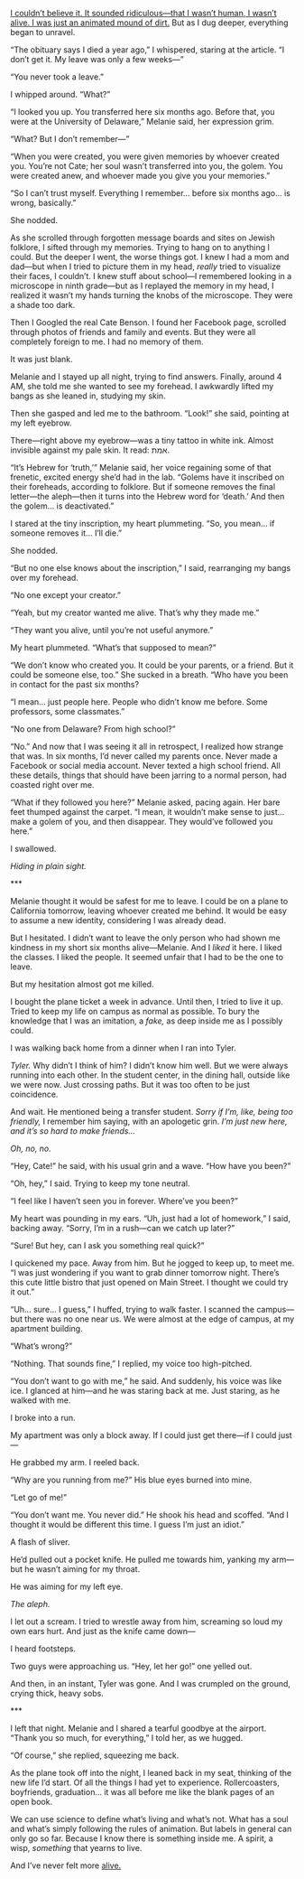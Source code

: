 [I couldn’t believe it. It sounded ridiculous—that I wasn’t human, I wasn’t alive. I was just an animated mound of dirt.](https://www.reddit.com/r/nosleep/comments/161hw30/all_the_cells_in_my_body_are_dead_but_im_still/) But as I dug deeper, everything began to unravel.

“The obituary says I died a year ago,” I whispered, staring at the article. “I don’t get it. My leave was only a few weeks—”

“You never took a leave.”

I whipped around. “What?”

“I looked you up. You transferred here six months ago. Before that, you were at the University of Delaware,” Melanie said, her expression grim.

“What? But I don’t remember—”

“When you were created, you were given memories by whoever created you. You’re not Cate; her soul wasn’t transferred into you, the golem. You were created anew, and whoever made you give you your memories.”

“So I can’t trust myself. Everything I remember… before six months ago… is wrong, basically.”

She nodded.

As she scrolled through forgotten message boards and sites on Jewish folklore, I sifted through my memories. Trying to hang on to anything I could. But the deeper I went, the worse things got. I knew I had a mom and dad—but when I tried to picture them in my head, *really* tried to visualize their faces, I couldn’t. I knew stuff about school—I remembered looking in a microscope in ninth grade—but as I replayed the memory in my head, I realized it wasn’t my hands turning the knobs of the microscope. They were a shade too dark.

Then I Googled the real Cate Benson. I found her Facebook page, scrolled through photos of friends and family and events. But they were all completely foreign to me. I had no memory of them.

It was just blank.

Melanie and I stayed up all night, trying to find answers. Finally, around 4 AM, she told me she wanted to see my forehead. I awkwardly lifted my bangs as she leaned in, studying my skin.

Then she gasped and led me to the bathroom. “Look!” she said, pointing at my left eyebrow.

There—right above my eyebrow—was a tiny tattoo in white ink. Almost invisible against my pale skin. It read: אמת.

“It’s Hebrew for ‘truth,’” Melanie said, her voice regaining some of that frenetic, excited energy she’d had in the lab. “Golems have it inscribed on their foreheads, according to folklore. But if someone removes the final letter—the aleph—then it turns into the Hebrew word for ‘death.’ And then the golem… is deactivated.”

I stared at the tiny inscription, my heart plummeting. “So, you mean… if someone removes it… I’ll die.”

She nodded.

“But no one else knows about the inscription,” I said, rearranging my bangs over my forehead.

“No one except your creator.”

“Yeah, but my creator wanted me alive. That’s why they made me.”

“They want you alive, until you’re not useful anymore.”

My heart plummeted. “What’s that supposed to mean?” 

“We don’t know who created you. It could be your parents, or a friend. But it could be someone else, too.” She sucked in a breath. “Who have you been in contact for the past six months?

“I mean… just people here. People who didn’t know me before. Some professors, some classmates.”

“No one from Delaware? From high school?”

“No.” And now that I was seeing it all in retrospect, I realized how strange that was. In six months, I’d never called my parents once. Never made a Facebook or social media account. Never texted a high school friend. All these details, things that should have been jarring to a normal person, had coasted right over me.

“What if they followed you here?” Melanie asked, pacing again. Her bare feet thumped against the carpet. “I mean, it wouldn’t make sense to just… make a golem of you, and then disappear. They would’ve followed you here.”

I swallowed.

*Hiding in plain sight.*

\*\*\*

Melanie thought it would be safest for me to leave. I could be on a plane to California tomorrow, leaving whoever created me behind. It would be easy to assume a new identity, considering I was already dead.

But I hesitated. I didn’t want to leave the only person who had shown me kindness in my short six months alive—Melanie. And I *liked* it here. I liked the classes. I liked the people. It seemed unfair that I had to be the one to leave.

But my hesitation almost got me killed.

I bought the plane ticket a week in advance. Until then, I tried to live it up. Tried to keep my life on campus as normal as possible. To bury the knowledge that I was an imitation, a *fake,* as deep inside me as I possibly could.

I was walking back home from a dinner when I ran into Tyler.

*Tyler.* Why didn’t I think of him? I didn’t know him well. But we were always running into each other. In the student center, in the dining hall, outside like we were now. Just crossing paths. But it was too often to be just coincidence.

And wait. He mentioned being a transfer student. *Sorry if I’m, like, being too friendly,* I remember him saying, with an apologetic grin. *I’m just new here, and it’s so hard to make friends…*

*Oh, no, no.*

“Hey, Cate!” he said, with his usual grin and a wave. “How have you been?”

“Oh, hey,” I said. Trying to keep my tone neutral.

“I feel like I haven’t seen you in forever. Where’ve you been?”

My heart was pounding in my ears. “Uh, just had a lot of homework,” I said, backing away. “Sorry, I’m in a rush—can we catch up later?”

“Sure! But hey, can I ask you something real quick?”

I quickened my pace. Away from him. But he jogged to keep up, to meet me. “I was just wondering if you want to grab dinner tomorrow night. There’s this cute little bistro that just opened on Main Street. I thought we could try it out.”

“Uh… sure… I guess,” I huffed, trying to walk faster. I scanned the campus—but there was no one near us. We were almost at the edge of campus, at my apartment building.

“What’s wrong?”

“Nothing. That sounds fine,” I replied, my voice too high-pitched.

“You don’t want to go with me,” he said. And suddenly, his voice was like ice. I glanced at him—and he was staring back at me. Just staring, as he walked with me.

I broke into a run.

My apartment was only a block away. If I could just get there—if I could just—

He grabbed my arm. I reeled back.

“Why are you running from me?” His blue eyes burned into mine.

“Let go of me!”

“You don’t want me. You never did.” He shook his head and scoffed. “And I thought it would be different this time. I guess I’m just an idiot.”

A flash of sliver.

He’d pulled out a pocket knife. He pulled me towards him, yanking my arm—but he wasn’t aiming for my throat.

He was aiming for my left eye.

*The aleph.*

I let out a scream. I tried to wrestle away from him, screaming so loud my own ears hurt. And just as the knife came down—

I heard footsteps.

Two guys were approaching us. “Hey, let her go!” one yelled out.

And then, in an instant, Tyler was gone. And I was crumpled on the ground, crying thick, heavy sobs.

\*\*\*

I left that night. Melanie and I shared a tearful goodbye at the airport. “Thank you so much, for everything,” I told her, as we hugged.

“Of course,” she replied, squeezing me back.

As the plane took off into the night, I leaned back in my seat, thinking of the new life I’d start. Of all the things I had yet to experience. Rollercoasters, boyfriends, graduation… it was all before me like the blank pages of an open book.

We can use science to define what’s living and what’s not. What has a soul and what’s simply following the rules of animation. But labels in general can only go so far. Because I know there is something inside me. A spirit, a wisp, *something* that yearns to live.

And I’ve never felt more [alive.](http://www.reddit.com/r/blairdaniels)
